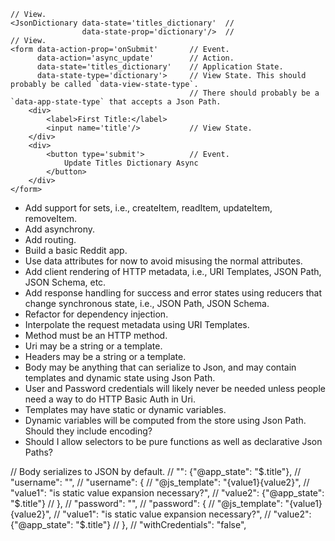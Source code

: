 ```
// View.
<JsonDictionary data-state='titles_dictionary'  //
                data-state-prop='dictionary'/>  //
// View.
<form data-action-prop='onSubmit'       // Event.
      data-action='async_update'        // Action.
      data-state='titles_dictionary'    // Application State.
      data-state-type='dictionary'>     // View State. This should probably be called `data-view-state-type`.
                                        // There should probably be a `data-app-state-type` that accepts a Json Path.
    <div>
        <label>First Title:</label>     
        <input name='title'/>           // View State.
    </div>
    <div>
        <button type='submit'>          // Event.
            Update Titles Dictionary Async
        </button>
    </div>
</form>
```

+ Add support for sets, i.e., createItem, readItem, updateItem, removeItem.
+ Add asynchrony.
+ Add routing.
+ Build a basic Reddit app.
+ Use data attributes for now to avoid misusing the normal attributes.
+ Add client rendering of HTTP metadata, i.e., URI Templates, JSON Path, JSON Schema, etc.
+ Add response handling for success and error states using reducers that change synchronous state, i.e., JSON Path, JSON Schema.
+ Refactor for dependency injection.
+ Interpolate the request metadata using URI Templates.
+ Method must be an HTTP method.
+ Uri may be a string or a template.
+ Headers may be a string or a template.
+ Body may be anything that can serialize to Json, and may contain templates and dynamic state using Json Path.
+ User and Password credentials will likely never be needed unless people need a way to do HTTP Basic Auth in Uri.
+ Templates may have static or dynamic variables.
+ Dynamic variables will be computed from the store using Json Path. Should they include encoding?
+ Should I allow selectors to be pure functions as well as declarative Json Paths?

// Body serializes to JSON by default.
// "": {"@app_state": "$.title"},
// "username": "",
// "username": {
//     "@js_template": "{value1}{value2}",
//     "value1": "is static value expansion necessary?",
//     "value2": {"@app_state": "$.title"}
// },
// "password": "",
// "password": {
//     "@js_template": "{value1}{value2}",
//     "value1": "is static value expansion necessary?",
//     "value2": {"@app_state": "$.title"}
// },
// "withCredentials": "false",